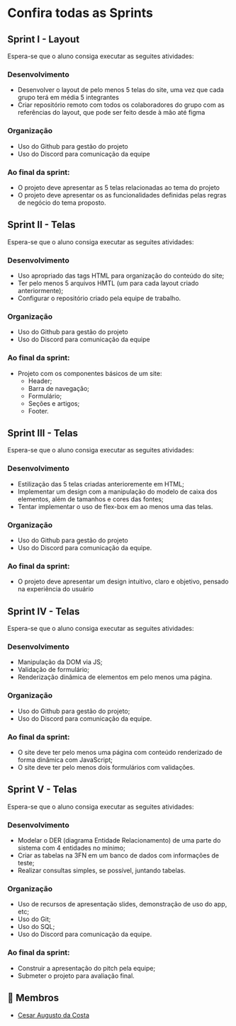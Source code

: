 # Confira todas as Sprints

## Sprint I - Layout 
Espera-se que o aluno consiga executar as seguites atividades: 
### Desenvolvimento
* Desenvolver o layout de pelo menos 5 telas do site, uma vez que cada grupo terá em média 5 integrantes
* Criar repositório remoto com todos os colaboradores do grupo com as referências do layout, que pode ser feito desde à mão até figma 
### Organização
* Uso do Github para gestão do projeto 
* Uso do Discord para comunicação da equipe  
### Ao final da sprint:
* O projeto deve apresentar as 5 telas relacionadas ao tema do projeto
* O projeto deve apresentar os as funcionalidades definidas pelas regras de negócio do tema proposto. 

## Sprint II - Telas
Espera-se que o aluno consiga executar as seguites atividades: 
### Desenvolvimento 
* Uso apropriado das tags HTML para organização do conteúdo do site; 
* Ter pelo menos 5 arquivos HMTL (um para cada layout criado anteriormente); 
* Configurar o repositório criado pela equipe de trabalho. 
### Organização 
* Uso do Github para gestão do projeto 
* Uso do Discord para comunicação da equipe
### Ao final da sprint:
- Projeto com os componentes básicos de um site: 
    - Header; 
    - Barra de navegação; 
    - Formulário; 
    - Seções e artigos; 
    - Footer.  

## Sprint III - Telas
Espera-se que o aluno consiga executar as seguites atividades: 
### Desenvolvimento 
 * Estilização das 5 telas criadas anterioremente em HTML; 
 * Implementar um design com a manipulação do modelo de caixa dos elementos, além de tamanhos e cores das fontes;
 * Tentar implementar o uso de flex-box em ao menos uma das telas.
### Organização 
 * Uso do Github para gestão do projeto 
 * Uso do Discord para comunicação da equipe. 
### Ao final da sprint:
 * O projeto deve apresentar um design intuitivo, claro e objetivo, pensado na experiência do usuário 

## Sprint IV - Telas
Espera-se que o aluno consiga executar as seguites atividades: 
### Desenvolvimento 
 * Manipulação da DOM via JS; 
 * Validação de formulário;
 * Renderização dinâmica de elementos em pelo menos uma página.
### Organização 
 * Uso do Github para gestão do projeto;
 * Uso do Discord para comunicação da equipe. 
### Ao final da sprint:
 * O site deve ter pelo menos uma página com conteúdo renderizado de forma dinâmica com JavaScript;
 * O site deve ter pelo menos dois formulários com validações. 

## Sprint V - Telas
Espera-se que o aluno consiga executar as seguites atividades: 
### Desenvolvimento 
 * Modelar o DER (diagrama Entidade Relacionamento) de uma parte do sistema com 4 entidades no mínimo; 
 * Criar as tabelas na 3FN em um banco de dados com informações de teste;
 * Realizar consultas simples, se possível, juntando tabelas.
### Organização 
 * Uso de recursos de apresentação slides, demonstração de uso do app, etc;
 * Uso do Git;
 * Uso do SQL; 
 * Uso do Discord para comunicação da equipe. 
### Ao final da sprint:
 * Construir a apresentação do pitch pela equipe;
 * Submeter o projeto para avaliação final. 

## :handshake: Membros
* <a href="https://github.com/cesar-augusto-costa">Cesar Augusto da Costa</a>
